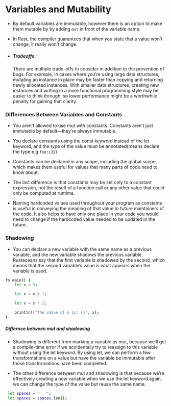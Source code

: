 # Variables and Mutability

- By default variables are immutable, however there is an option to make them 
  mutable by by adding `mut` in front of the variable name.

- In Rust, the compiler guarantees that when you state that a value won’t change,
  it really won’t change. 

- ##### Tradeoffs : 
  There are multiple trade-offs to consider in addition to the   prevention of bugs. 
  For example, in cases where you’re using large data structures,   mutating an instance 
  in place may be faster than copying and returning newly allocated   instances. With 
  smaller data structures, creating new instances and writing in a more   functional 
  programming style may be easier to think through, so lower performance might be a 
  worthwhile penalty for gaining that clarity.

### Differences Between Variables and Constants

- You aren’t allowed to use mut with constants. Constants aren’t just immutable
  by default—they’re always immutable.

- You declare constants using the const keyword instead of the let keyword, and
  the type of the value must be annotated(means declare the type e.g `foo:i32`)

- Constants can be declared in any scope, including the global scope, which makes 
  them useful for values that many parts of code need to know about. 

- The last difference is that constants may be set only to a constant expression, 
  not the result of a function call or any other value that could only be computed at runtime.

- Naming hardcoded values used throughout your program as constants is useful in 
conveying the meaning of that value to future maintainers of the code. 
It also helps to have only one place in your code you would need to change if 
the hardcoded value needed to be updated in the future.

### Shadowing

- You can declare a new variable with the same name as a previous variable, and 
the new variable shadows the previous variable. Rustaceans say that the first variable is shadowed 
by the second, which means that the second variable’s value is what appears when 
the variable is used.

```sh
fn main() {
    let x = 5;

    let x = x + 1;

    let x = x * 2;

    println!("The value of x is: {}", x);
}
```

##### Differnce between mut and shadowing

- Shadowing is different from marking a variable as mut, because we’ll get a 
compile-time error if we accidentally try to reassign to this variable without using 
the let keyword. By using let, we can perform a few transformations on a value 
but have the variable be immutable after those transformations have been completed.

- The other difference between mut and shadowing is that because we’re effectively 
creating a new variable when we use the let keyword again, we can change the type 
of the value but reuse the same name. 

```sh
 let spaces = "   ";
 let spaces = spaces.len();
```










